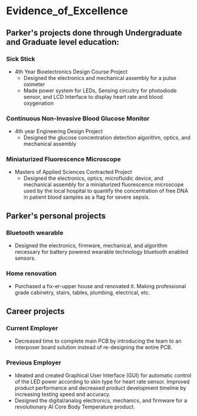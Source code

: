# Evidence_of_Excellence
## Parker's projects done through Undergraduate and Graduate level education:

### Sick Stick
- 4th Year Bioelectronics Design Course Project
  - Designed the electronics and mechanical assembly for a pulse oximeter
   - Made power system for LEDs, Sensing circuitry for photodiode sensor, and LCD Interface to display heart rate and blood oxygenation
 
### Continuous Non-Invasive Blood Glucose Monitor
- 4th year Engineering Design Project
  - Designed the glucose concentration detection algorithm, optics, and mechanical assembly
 
### Miniaturized Fluorescence Microscope
- Masters of Applied Sciences Contracted Project
  - Designed the electronics, optics, microfluidic device, and mechanical assembly for a miniaturized fluorescence microscope used by the local hospital to quantify the concentration of free DNA in patient blood samples as a flag for severe sepsis.

## Parker's personal projects
### Bluetooth wearable
- Designed the electronics, firmware, mechanical, and algorithm necessary for battery powered wearable technology bluetooth enabled sensors.

### Home renovation
- Purchased a fix-er-upper house and renovated it. Making professional grade cabinetry, stairs, tables, plumbing, electrical, etc.

## Career projects
### Current Employer
- Decreased time to complete main PCB by introducing the team to an interposer board solution instead of re-designing the entire PCB.

### Previous Employer
- Ideated and created Graphical User Interface (GUI) for automatic control of the LED power according to skin type for heart rate sensor. Improved product performance and decreased product development timeline by increasing testing speed and accuracy.
- Designed the digital/analog electronics, mechanics, and firmware for a revolutionary AI Core Body Temperature product.
 

